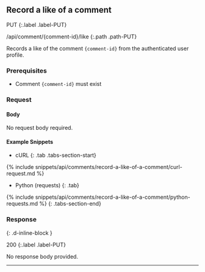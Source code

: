 ## Record a like of a comment

PUT
{:.label .label-PUT}

/api/comment/{comment-id}/like
{:.path .path-PUT}

Records a like of the comment `{comment-id}` from the authenticated user profile.

### Prerequisites

- Comment `{comment-id}` must exist

### Request

#### Body
No request body required.

#### Example Snippets
- cURL
{: .tab .tabs-section-start}

{% include snippets/api/comments/record-a-like-of-a-comment/curl-request.md %}

- Python (requests)
{: .tab}

{% include snippets/api/comments/record-a-like-of-a-comment/python-requests.md %}
{: .tabs-section-end}

### Response
{: .d-inline-block }

200
{:.label .label-PUT}

No response body provided.

---
